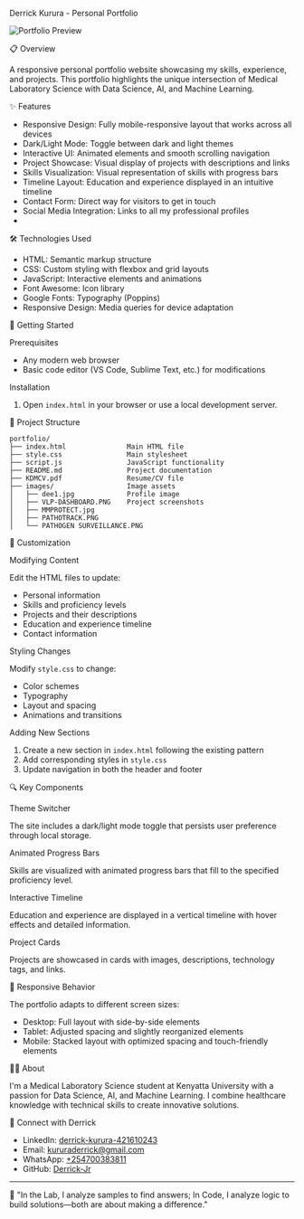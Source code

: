 Derrick Kurura - Personal Portfolio

![Portfolio Preview](preview.png)

 📋 Overview

A responsive personal portfolio website showcasing my skills, experience, and projects. This portfolio highlights the unique intersection of Medical Laboratory Science with Data Science, AI, and Machine Learning.

 ✨ Features

- Responsive Design: Fully mobile-responsive layout that works across all devices
- Dark/Light Mode: Toggle between dark and light themes
- Interactive UI: Animated elements and smooth scrolling navigation
- Project Showcase: Visual display of projects with descriptions and links
- Skills Visualization: Visual representation of skills with progress bars
- Timeline Layout: Education and experience displayed in an intuitive timeline
- Contact Form: Direct way for visitors to get in touch
- Social Media Integration: Links to all my professional profiles
- 
 🛠️ Technologies Used

- HTML: Semantic markup structure
- CSS: Custom styling with flexbox and grid layouts
- JavaScript: Interactive elements and animations
- Font Awesome: Icon library
- Google Fonts: Typography (Poppins)
- Responsive Design: Media queries for device adaptation

 🚀 Getting Started

 Prerequisites

- Any modern web browser
- Basic code editor (VS Code, Sublime Text, etc.) for modifications

 Installation

1. Open `index.html` in your browser or use a local development server.

 📂 Project Structure

```
portfolio/
├── index.html               Main HTML file
├── style.css                Main stylesheet
├── script.js                JavaScript functionality
├── README.md                Project documentation
├── KDMCV.pdf                Resume/CV file
├── images/                  Image assets
│   ├── dee1.jpg             Profile image
│   ├── VLP-DASHBOARD.PNG    Project screenshots
│   ├── MMPROTECT.jpg
│   ├── PATHOTRACK.PNG
│   └── PATHOGEN SURVEILLANCE.PNG
```

 🎨 Customization

 Modifying Content

Edit the HTML files to update:
- Personal information
- Skills and proficiency levels
- Projects and their descriptions
- Education and experience timeline
- Contact information

 Styling Changes

Modify `style.css` to change:
- Color schemes
- Typography
- Layout and spacing
- Animations and transitions

 Adding New Sections

1. Create a new section in `index.html` following the existing pattern
2. Add corresponding styles in `style.css`
3. Update navigation in both the header and footer

 🔍 Key Components

 Theme Switcher

The site includes a dark/light mode toggle that persists user preference through local storage.

 Animated Progress Bars

Skills are visualized with animated progress bars that fill to the specified proficiency level.

 Interactive Timeline

Education and experience are displayed in a vertical timeline with hover effects and detailed information.

 Project Cards

Projects are showcased in cards with images, descriptions, technology tags, and links.

 📱 Responsive Behavior

The portfolio adapts to different screen sizes:
- Desktop: Full layout with side-by-side elements
- Tablet: Adjusted spacing and slightly reorganized elements
- Mobile: Stacked layout with optimized spacing and touch-friendly elements

 👨‍💻 About

I'm a Medical Laboratory Science student at Kenyatta University with a passion for Data Science, AI, and Machine Learning. I combine healthcare knowledge with technical skills to create innovative solutions.


 🔗 Connect with Derrick

- LinkedIn: [derrick-kurura-421610243](https://linkedin.com/in/derrick-kurura-421610243)
- Email: [kururaderrick@gmail.com](mailto:kururaderrick@gmail.com)
- WhatsApp: [+254700383811](https://wa.me/254700383811)
- GitHub: [Derrick-Jr](https://github.com/Derrick-Jr)

---

📌 "In the Lab, I analyze samples to find answers; In Code, I analyze logic to build solutions—both are about making a difference."
